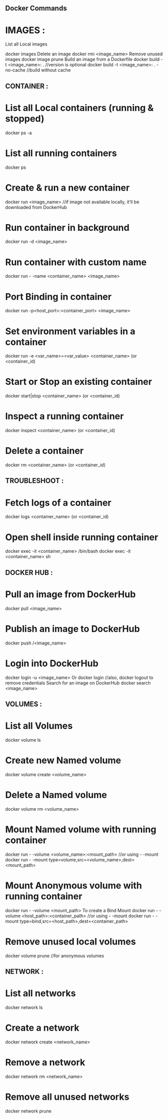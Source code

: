 ## Docker Commands


# IMAGES :
List all Local images

docker images
Delete an image
docker rmi <image_name>
Remove unused images
docker image prune
Build an image from a Dockerfile
docker build -t <image_name>:<version> . //version is optional
docker build -t <image_name>:<version> . -no-cache //build without cache


## CONTAINER :

# List all Local containers (running & stopped)
docker ps -a

# List all running containers
docker ps

# Create & run a new container
docker run <image_name>
//if image not available locally, it’ll be downloaded from DockerHub

# Run container in background
docker run -d <image_name>

# Run container with custom name
docker run - -name <container_name> <image_name>

# Port Binding in container
docker run -p<host_port>:<container_port> <image_name>

# Set environment variables in a container
docker run -e <var_name>=<var_value> <container_name> (or <container_id)

# Start or Stop an existing container
docker start|stop <container_name> (or <container_id)

# Inspect a running container
docker inspect <container_name> (or <container_id)

# Delete a container
docker rm <container_name> (or <container_id)


## TROUBLESHOOT :

# Fetch logs of a container
docker logs <container_name> (or <container_id)

# Open shell inside running container
docker exec -it <container_name> /bin/bash
docker exec -it <container_name> sh

## DOCKER HUB :

# Pull an image from DockerHub
docker pull <image_name>

# Publish an image to DockerHub
docker push <username>/<image_name>

# Login into DockerHub
docker login -u <image_name>
Or
docker login
//also, docker logout to remove credentials
Search for an image on DockerHub
docker search <image_name>

## VOLUMES :

# List all Volumes
docker volume ls

# Create new Named volume
docker volume create <volume_name>

# Delete a Named volume
docker volume rm <volume_name>

# Mount Named volume with running container
docker run - -volume <volume_name>:<mount_path>
//or using - -mount
docker run - -mount type=volume,src=<volume_name>,dest=<mount_path>

# Mount Anonymous volume with running container
docker run - -volume <mount_path>
To create a Bind Mount
docker run - -volume <host_path>:<container_path>
//or using - -mount
docker run - -mount type=bind,src=<host_path>,dest=<container_path>

# Remove unused local volumes
docker volume prune //for anonymous volumes

## NETWORK :

# List all networks
docker network ls

# Create a network
docker network create <network_name>

# Remove a network
docker network rm <network_name>

# Remove all unused networks
docker network prune